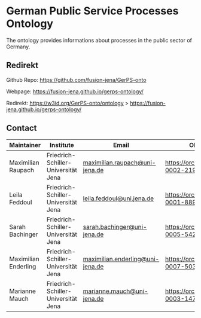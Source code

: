 
# German Public Service Processes Ontology
The ontology provides informations about processes in the public sector of Germany. 

## Redirekt
Github Repo: https://github.com/fusion-jena/GerPS-onto

Webpage: https://fusion-jena.github.io/gerps-ontology/

Redirekt: https://w3id.org/GerPS-onto/ontology > https://fusion-jena.github.io/gerps-ontology/

## Contact 
| Maintainer           | Institute                           | Email                            | ORCID                                 | Location                                         | Phone | Github-ID                                     |
| -------------------- | ----------------------------------- | -------------------------------- | ------------------------------------- | ------------------------------------------------ | ----- | --------------------------------------------- |
| Maximilian Raupach   | Friedrich-Schiller-Universität Jena | maximilian.raupach@uni-jena.de   | https://orcid.org/0009-0002-2197-8377 | 07743 Jena; Leutragraben 1, JenTower, Room 18N04 | ---   | [maxraupach](https://github.com/maxraupach)   |
| Leila Feddoul        | Friedrich-Schiller-Universität Jena | leila.feddoul@uni.jena.de        | https://orcid.org/0000-0001-8896-8208 | 07743 Jena; Leutragraben 1, JenTower, Room 21N03 | ---   | [leilafedd](https://github.com/leilafedd)     |
| Sarah Bachinger      | Friedrich-Schiller-Universität Jena | sarah.bachinger@uni-jena.de      | https://orcid.org/0009-0005-5422-2164 | 07743 Jena; Leutragraben 1, JenTower, Room 18N03 | ---   | [stbachinger](https://github.com/stbachinger) |
| Maximilian Enderling | Friedrich-Schiller-Universität Jena | maximilian.enderling@uni-jena.de | https://orcid.org/0009-0007-5039-8538 | 07743 Jena; Leutragraben 1, JenTower, Room 18N03 | ---   | [BMI24](https://github.com/BMI24)             |
| Marianne Mauch       | Friedrich-Schiller-Universität Jena | marianne.mauch@uni-jena.de       | https://orcid.org/0000-0003-1478-1867 | 07743 Jena; Leutragraben 1, JenTower, Room 18N01 | ---   | [gitmagit](https://github.com/gitmagit)       |
